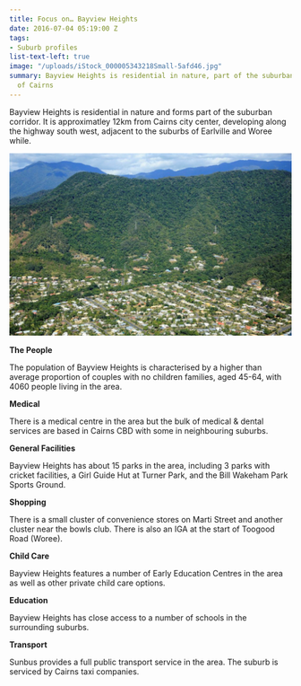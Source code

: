 ```yaml
---
title: Focus on… Bayview Heights
date: 2016-07-04 05:19:00 Z
tags:
- Suburb profiles
list-text-left: true
image: "/uploads/iStock_000005343218Small-5afd46.jpg"
summary: Bayview Heights is residential in nature, part of the suburban corridor south
  of Cairns
---
```


Bayview Heights is residential in nature  and forms part of the suburban corridor. It is approximatley 12km from Cairns city center, developing along the highway south west, adjacent to the suburbs of Earlville and Woree while.

![Aviary Photo_131129351865501933.png](/uploads/Aviary%20Photo_131129351865501933.png)

**The People**

The population of Bayview Heights is characterised by a higher than average proportion of couples with no children families, aged 45-64, with 4060 people living in the area.

**Medical**

There is a medical centre in the area but the bulk of medical & dental services are based in Cairns CBD with some in neighbouring suburbs.

**General Facilities**

Bayview Heights has about 15 parks in the area, including 3 parks with cricket facilities, a Girl Guide Hut at Turner Park, and the Bill Wakeham Park Sports Ground.

**Shopping**

There is a small cluster of convenience stores on Marti Street and another cluster near the bowls club. There is also an IGA at the start of Toogood Road (Woree).

**Child Care**

Bayview Heights features a number of Early Education Centres in the area as well as other private child care options.

**Education**

Bayview Heights has close access to a number of schools in the surrounding suburbs.

**Transport**

Sunbus provides a full public transport service in the area. The suburb is serviced by Cairns taxi companies.
